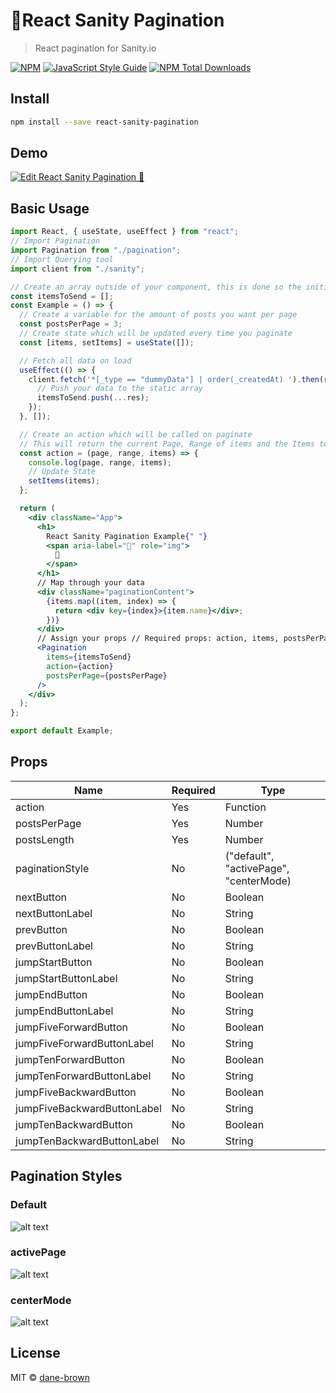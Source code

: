 # 🌵React Sanity Pagination

> React pagination for Sanity.io

[![NPM](https://img.shields.io/npm/v/react-sanity-pagination.svg)](https://www.npmjs.com/package/react-sanity-pagination) [![JavaScript Style Guide](https://img.shields.io/badge/code_style-standard-brightgreen.svg)](https://standardjs.com)
<a href="https://npmjs.com/react-sanity-pagination"><img src="https://img.shields.io/npm/dt/react-sanity-pagination.svg" alt="NPM Total Downloads"></a>

## Install

```bash
npm install --save react-sanity-pagination
```

## Demo

[![Edit React Sanity Pagination 🌵](https://codesandbox.io/static/img/play-codesandbox.svg)](https://codesandbox.io/s/react-sanity-pagination-0pzik?fontsize=14&hidenavigation=1&view=preview)

## Basic Usage

```jsx
import React, { useState, useEffect } from "react";
// Import Pagination
import Pagination from "./pagination";
// Import Querying tool
import client from "./sanity";

// Create an array outside of your component, this is done so the initial data never changes
const itemsToSend = [];
const Example = () => {
  // Create a variable for the amount of posts you want per page
  const postsPerPage = 3;
  // Create state which will be updated every time you paginate
  const [items, setItems] = useState([]);

  // Fetch all data on load
  useEffect(() => {
    client.fetch('*[_type == "dummyData"] | order(_createdAt) ').then(res => {
      // Push your data to the static array
      itemsToSend.push(...res);
    });
  }, []);

  // Create an action which will be called on paginate
  // This will return the current Page, Range of items and the Items to render
  const action = (page, range, items) => {
    console.log(page, range, items);
    // Update State
    setItems(items);
  };

  return (
    <div className="App">
      <h1>
        React Sanity Pagination Example{" "}
        <span aria-label="🌵" role="img">
          🌵
        </span>
      </h1>
      // Map through your data
      <div className="paginationContent">
        {items.map((item, index) => {
          return <div key={index}>{item.name}</div>;
        })}
      </div>
      // Assign your props // Required props: action, items, postsPerPage
      <Pagination
        items={itemsToSend}
        action={action}
        postsPerPage={postsPerPage}
      />
    </div>
  );
};

export default Example;
```

## Props

| Name                        | Required | Type                                   |
| --------------------------- | -------- | -------------------------------------- |
| action                      | Yes      | Function                               |
| postsPerPage                | Yes      | Number                                 |
| postsLength                 | Yes      | Number                                 |
| paginationStyle             | No       | ("default", "activePage", "centerMode) |
| nextButton                  | No       | Boolean                                |
| nextButtonLabel             | No       | String                                 |
| prevButton                  | No       | Boolean                                |
| prevButtonLabel             | No       | String                                 |
| jumpStartButton             | No       | Boolean                                |
| jumpStartButtonLabel        | No       | String                                 |
| jumpEndButton               | No       | Boolean                                |
| jumpEndButtonLabel          | No       | String                                 |
| jumpFiveForwardButton       | No       | Boolean                                |
| jumpFiveForwardButtonLabel  | No       | String                                 |
| jumpTenForwardButton        | No       | Boolean                                |
| jumpTenForwardButtonLabel   | No       | String                                 |
| jumpFiveBackwardButton      | No       | Boolean                                |
| jumpFiveBackwardButtonLabel | No       | String                                 |
| jumpTenBackwardButton       | No       | Boolean                                |
| jumpTenBackwardButtonLabel  | No       | String                                 |

## Pagination Styles

### Default

![alt text](https://raw.githubusercontent.com/dane-brown/react-sanity-pagination/master/public/default.png)

### activePage

![alt text](https://raw.githubusercontent.com/dane-brown/react-sanity-pagination/master/public/activePage.png)

### centerMode

![alt text](https://raw.githubusercontent.com/dane-brown/react-sanity-pagination/master/public/centerMode.png)

## License

MIT © [dane-brown](https://github.com/dane-brown)
